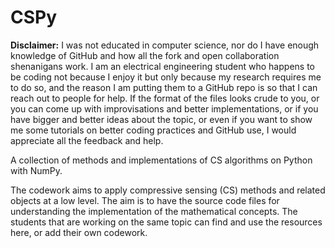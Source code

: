 # CSPy

**Disclaimer:** I was not educated in computer science, nor do I have enough knowledge of GitHub and how all the fork and open collaboration shenanigans work. I am an electrical engineering student who happens to be coding not because I enjoy it but only because my research requires me to do so, and the reason I am putting them to a GitHub repo is so that I can reach out to people for help. If the format of the files looks crude to you, or you can come up with improvisations and better implementations, or if you have bigger and better ideas about the topic, or even if you want to show me some tutorials on better coding practices and GitHub use, I would appreciate all the feedback and help.

A collection of methods and implementations of CS algorithms on Python with NumPy.

The codework aims to apply compressive sensing (CS) methods and related objects at a low level. The aim is to have the source code files for understanding the implementation of the mathematical concepts. The students that are working on the same topic can find and use the resources here, or add their own codework. 
